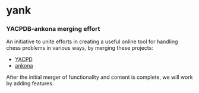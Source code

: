 yank
====

### YACPDB-ankona merging effort

An initiative to unite efforts in creating a useful online tool for handling chess problems in various ways, by merging these projects:

* [YACPD](http://www.yacpdb.org)
* [ankona](http://www.ankona.ch)

After the initial merger of functionality and content is complete, we will work by adding features.
